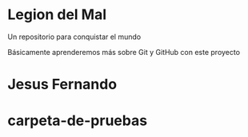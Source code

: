 # Legion del Mal
Un repositorio para conquistar el mundo

Básicamente aprenderemos más sobre Git y GitHub con este proyecto


# Jesus Fernando
# carpeta-de-pruebas
